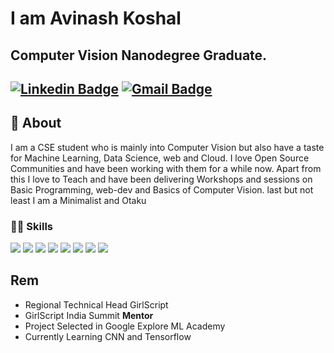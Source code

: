# I am Avinash Koshal
## Computer Vision Nanodegree Graduate. <br>
 [![Linkedin Badge](https://img.shields.io/badge/-Avinashkoshal-blue?style=flat-square&logo=Linkedin&logoColor=white&link=https://www.linkedin.com/in/avinashkoshal/)](https://www.linkedin.com/in/avinashkoshal/) 
[![Gmail Badge](https://img.shields.io/badge/-avinashkoshal0@gmail.com-c14438?style=flat-square&logo=Gmail&logoColor=white&link=mailto:avinashkoshal0@gmail.com)](mailto:avinashkoshal0@gmail.com)
---

## 🧐 About
I am a CSE student who is mainly into Computer Vision but also have a taste for Machine Learning, Data Science, web and Cloud. I love Open Source Communities and have been working with them for a while now. Apart from this I love to Teach and have been delivering Workshops and sessions on Basic Programming, web-dev and Basics of Computer Vision. last but not least I am a Minimalist and Otaku

### :man_technologist: Skills
![](https://img.shields.io/badge/OpenCV-%3C%2F%3E-blueviolet) ![](https://img.shields.io/badge/Python-%3C%2F%3E-blueviolet) ![](https://img.shields.io/badge/C++-%3C%2F%3E-blueviolet) ![](https://img.shields.io/badge/Cloud(AWS)-%3C%2F%3E-blueviolet) ![](https://img.shields.io/badge/Linux-%3C%2F%3E-blueviolet) ![](https://img.shields.io/badge/Openvino-%3C%2F%3E-blueviolet) ![](https://img.shields.io/badge/Tensorflow-%3C%2F%3E-blueviolet) ![](https://img.shields.io/badge/Git_&_GitHub-%3C%2F%3E-blueviolet)

## Rem
- Regional Technical Head GirlScript
- GirlScript India Summit <b> Mentor</b>
- Project Selected in Google Explore ML Academy
- Currently Learning CNN and Tensorflow
